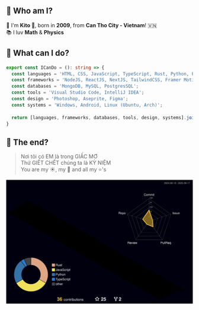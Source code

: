## 👀 Who am I?
💐 I'm **Kito 🍂**, born in **2009**, from **Can Tho City - Vietnam**! 🇻🇳<br>
📚 I luv **Math** & **Physics**
## 🤔 What can I do?
```ts
export const ICanDo = (): string => {
  const languages = 'HTML, CSS, JavaScript, TypeScript, Rust, Python, Pascal';
  const frameworks = 'NodeJS, ReactJS, NextJS, TailwindCSS, Framer Motion';
  const databases = 'MongoDB, MySQL, PostgresSQL';
  const tools = 'Visual Studio Code, IntelliJ IDEA';
  const design = 'Photoshop, Aseprite, Figma';
  const systems = 'Windows, Android, Linux (Ubuntu, Arch)';

  return [languages, frameworks, databases, tools, design, systems].join('\n');
}
```
## 👋 The end?
> Nơi tôi có EM là trong GIẤC MƠ <br>
> Thứ GIẾT CHẾT chúng ta là KỶ NIỆM <br>
> You are my ☀️, my 🌙 and all my ⭐'s

![](./profile-3d-contrib/profile-night-rainbow.svg)
